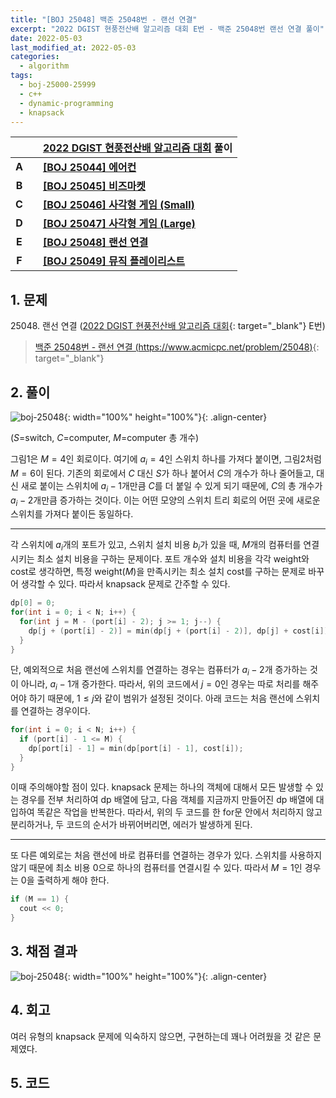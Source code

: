 ```yaml
---
title: "[BOJ 25048] 백준 25048번 - 랜선 연결"
excerpt: "2022 DGIST 현풍전산배 알고리즘 대회 E번 - 백준 25048번 랜선 연결 풀이"
date: 2022-05-03
last_modified_at: 2022-05-03
categories:
  - algorithm
tags:
  - boj-25000-25999
  - c++
  - dynamic-programming
  - knapsack
---
```


|||[2022 DGIST 현풍전산배 알고리즘 대회](https://burningfalls.github.io/contest/dgist-baekjoon-contest/) 풀이|
|:---:|:---:|:---|
|**A**||**[[BOJ 25044] 에어컨](https://burningfalls.github.io/algorithm/boj-25044/)**|
|**B**||**[[BOJ 25045] 비즈마켓](https://burningfalls.github.io/algorithm/boj-25045/)**|
|**C**||**[[BOJ 25046] 사각형 게임 (Small)](https://burningfalls.github.io/algorithm/boj-25046/)**|
|**D**||**[[BOJ 25047] 사각형 게임 (Large)](https://burningfalls.github.io/algorithm/boj-25047/)**|
|**E**||**[[BOJ 25048] 랜선 연결](https://burningfalls.github.io/algorithm/boj-25048/)**|
|**F**||**[[BOJ 25049] 뮤직 플레이리스트](https://burningfalls.github.io/algorithm/boj-25049/)**|

## 1. 문제
$25048$. 랜선 연결 ([2022 DGIST 현풍전산배 알고리즘 대회](https://burningfalls.github.io/contest/dgist-baekjoon-contest/){: target="_blank"} E번)

> [백준 25048번 - 랜선 연결 (https://www.acmicpc.net/problem/25048)](https://www.acmicpc.net/problem/25048){: target="_blank"}

## 2. 풀이

![boj-25048](https://user-images.githubusercontent.com/30232837/166413676-f9864909-be48-4845-8c03-731ba62f6078.png "boj-25048"){: width="100%" height="100%"}{: .align-center}

($S$=switch, $C$=computer, $M$=computer 총 개수)

그림1은 $M=4$인 회로이다. 여기에 $a_i=4$인 스위치 하나를 가져다 붙이면, 그림2처럼 $M=6$이 된다. 기존의 회로에서 $C$ 대신 $S$가 하나 붙어서 $C$의 개수가 하나 줄어들고, 대신 새로 붙이는 스위치에 $a_i-1$개만큼 $C$를 더 붙일 수 있게 되기 때문에, $C$의 총 개수가 $a_i-2$개만큼 증가하는 것이다. 이는 어떤 모양의 스위치 트리 회로의 어떤 곳에 새로운 스위치를 가져다 붙이든 동일하다.

---

각 스위치에 $a_i$개의 포트가 있고, 스위치 설치 비용 $b_i$가 있을 때, $M$개의 컴퓨터를 연결시키는 최소 설치 비용을 구하는 문제이다. 포트 개수와 설치 비용을 각각 weight와 cost로 생각하면, 특정 weight($M$)을 만족시키는 최소 설치 cost를 구하는 문제로 바꾸어 생각할 수 있다. 따라서 knapsack 문제로 간주할 수 있다.

```cpp
dp[0] = 0;
for(int i = 0; i < N; i++) {
  for(int j = M - (port[i] - 2); j >= 1; j--) {
    dp[j + (port[i] - 2)] = min(dp[j + (port[i] - 2)], dp[j] + cost[i]);
  }
}
```

단, 예외적으로 처음 랜선에 스위치를 연결하는 경우는 컴퓨터가 $a_i-2$개 증가하는 것이 아니라, $a_i-1$개 증가한다. 따라서, 위의 코드에서 $j=0$인 경우는 따로 처리를 해주어야 하기 때문에, $1\leq j$와 같이 범위가 설정된 것이다. 아래 코드는 처음 랜선에 스위치를 연결하는 경우이다.

```cpp
for(int i = 0; i < N; i++) {
  if (port[i] - 1 <= M) {
    dp[port[i] - 1] = min(dp[port[i] - 1], cost[i]);
  }
}
```

이때 주의해야할 점이 있다. knapsack 문제는 하나의 객체에 대해서 모든 발생할 수 있는 경우를 전부 처리하여 dp 배열에 담고, 다음 객체를 지금까지 만들어진 dp 배열에 대입하여 똑같은 작업을 반복한다. 따라서, 위의 두 코드를 한 for문 안에서 처리하지 않고 분리하거나, 두 코드의 순서가 바뀌어버리면, 에러가 발생하게 된다.

---

또 다른 예외로는 처음 랜선에 바로 컴퓨터를 연결하는 경우가 있다. 스위치를 사용하지 않기 때문에 최소 비용 $0$으로 하나의 컴퓨터를 연결시킬 수 있다. 따라서 $M=1$인 경우는 $0$을 출력하게 해야 한다.

```cpp
if (M == 1) {
  cout << 0;
}
```

## 3. 채점 결과

![boj-25048](https://user-images.githubusercontent.com/30232837/166393929-a94a3b39-a730-4b80-8816-2a6151094b51.png "boj-25048"){: width="100%" height="100%"}{: .align-center}

## 4. 회고

여러 유형의 knapsack 문제에 익숙하지 않으면, 구현하는데 꽤나 어려웠을 것 같은 문제였다.

## 5. 코드

<script src="https://gist.github.com/BurningFalls/d85808b3b2a9fa97dcba3966f939cf49.js"></script>